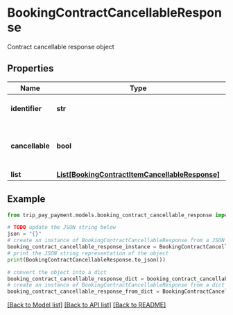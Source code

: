 # BookingContractCancellableResponse

Contract cancellable response object

## Properties

Name | Type | Description | Notes
------------ | ------------- | ------------- | -------------
**identifier** | **str** | Booking contract identifier | [optional] 
**cancellable** | **bool** | Whether the booking is cancellable or not | [optional] 
**list** | [**List[BookingContractItemCancellableResponse]**](BookingContractItemCancellableResponse.md) |  | [optional] 

## Example

```python
from trip_pay_payment.models.booking_contract_cancellable_response import BookingContractCancellableResponse

# TODO update the JSON string below
json = "{}"
# create an instance of BookingContractCancellableResponse from a JSON string
booking_contract_cancellable_response_instance = BookingContractCancellableResponse.from_json(json)
# print the JSON string representation of the object
print(BookingContractCancellableResponse.to_json())

# convert the object into a dict
booking_contract_cancellable_response_dict = booking_contract_cancellable_response_instance.to_dict()
# create an instance of BookingContractCancellableResponse from a dict
booking_contract_cancellable_response_from_dict = BookingContractCancellableResponse.from_dict(booking_contract_cancellable_response_dict)
```
[[Back to Model list]](../README.md#documentation-for-models) [[Back to API list]](../README.md#documentation-for-api-endpoints) [[Back to README]](../README.md)


